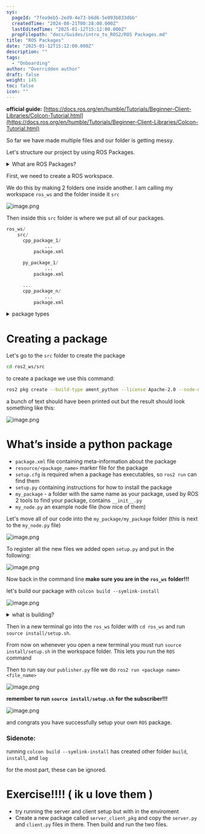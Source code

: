```yaml
---
sys:
  pageId: "7fea9eb5-2ed9-4e73-b6d6-5e093b833dbb"
  createdTime: "2024-08-21T00:28:00.000Z"
  lastEditedTime: "2025-01-12T15:12:00.000Z"
  propFilepath: "docs/Guides/intro_to_ROS2/ROS Packages.md"
title: "ROS Packages"
date: "2025-01-12T15:12:00.000Z"
description: ""
tags:
  - "Onboarding"
author: "Overridden author"
draft: false
weight: 145
toc: false
icon: ""
---
```


**official guide:** [https://docs.ros.org/en/humble/Tutorials/Beginner-Client-Libraries/Colcon-Tutorial.html](https://docs.ros.org/en/humble/Tutorials/Beginner-Client-Libraries/Colcon-Tutorial.html)

So far we have made multiple files and our folder is getting messy.

Let's structure our project by using ROS Packages.

<details>

<summary>What are ROS Packages?</summary>

ROS Packages are, as the name implies, packages of code that are highly sharable between ROS developers.

They consist of a folder, `package.xml` file, and source code

```python
      cpp_package_1/
		      ... imagine much code files here ..
          package.xml
```

</details>

First, we need to create a ROS workspace.

We do this by making 2 folders one inside another. I am calling my workspace `ros_ws` and the folder inside it `src`

![image.png](https://prod-files-secure.s3.us-west-2.amazonaws.com/d518164a-d88e-44d1-a4ee-3adb3bd8bce0/70706947-fd18-4537-a67b-e12946812d31/image.png?X-Amz-Algorithm=AWS4-HMAC-SHA256&X-Amz-Content-Sha256=UNSIGNED-PAYLOAD&X-Amz-Credential=ASIAZI2LB4662GINUHWD%2F20250527%2Fus-west-2%2Fs3%2Faws4_request&X-Amz-Date=20250527T170807Z&X-Amz-Expires=3600&X-Amz-Security-Token=IQoJb3JpZ2luX2VjEJb%2F%2F%2F%2F%2F%2F%2F%2F%2F%2FwEaCXVzLXdlc3QtMiJGMEQCIERLFG2Z2C0GioKfaTGx5nsNTyBgHMDJCW6CMNvdUr2WAiBsVd%2B71sXhXuNHAXUFharykUC%2BG1KgJjrnJVOPCYhiwir%2FAwhfEAAaDDYzNzQyMzE4MzgwNSIMXqNTKFO62Ehu957SKtwDIp3%2FtbdLaB8zjxpQQhdEJdvHoX%2FROd21%2BMpn%2B0yeJAyYjhldIJQ66heSo4DCYL1PJH2JVZW5YQtF2EhiMTrNbXnrVvWKp1xKGGa2J3bVJixlRPh9viPb56HP%2FKkaIVTrTRQe%2Bu8GWSlD0vS2bOGzT6LhN7NYWixVAuqBOkhOu%2FVQhAAOR0q6kZFVyDqJRk3f89Tl%2F9qpSM14lTFBaBHcNpPrPRIYFjAFxuD3vtHzyjQMVHqFsVT5Do6sAn2o84xubulPNSx5v14w3nTFE4T4mpUtZH5H9VF6BWM%2BC5KDYtc49842gD%2FABHBJhHE5EF71YDYNKUBSISEdtFWUKtkKZfKlBzy4ils2DGeX%2Bi6lBBFRheFHhBxL800yyV9zYVqm3RnD8k846DsvTLtcYcwjSKyf215YG25ZxMQ0Bqt21E0xr0K1UYEntmiwMfyG9OptaNkyUM6s27eh2e8p%2BfqL8EikCQ0O4akXAF1OwLInDa01MdhzCJI65CUNdi08tdcWc5Ddm1AS6vGfppoH7RQPJZF28mdBT5eig5Cy3i0WrkIKpmTM3MKYcqO3OBYZ47RtfZF18lHqMSjt3fnqk1mlwy46FE7vlApCimq%2BaS7aPquvygTFHzid2dvKXKEwhvzWwQY6pgEqiNgG8lGM6V84tZGcVhcaEX%2FHWNoTbcBHXfYsQNY49AaNNPqJSChenwxPmE%2BiBj%2BfcXfwZcoauyRk%2F797Xtu8fSJTDFzQS0p7julMvKQh2siI74Je4rFBXFAeE6LUAWfjcyZufI8RZ8gNoBdWHtMgt5fbXdDP3znFh2dWSz5iyzME7ZaPdJpuLSBR44g0q%2BmdBZ5NREt3vban2H94rhn8XUUNo%2Fb%2F&X-Amz-Signature=0cee638df6cb98410076197e1dd69d3a2f0bca5a746e36cb625ee3c6b50ab90d&X-Amz-SignedHeaders=host&x-id=GetObject)

Then inside this `src` folder is where we put all of our packages.

```python
ros_ws/
    src/
      cpp_package_1/
		      ...
          package.xml

      py_package_1/
		      ...
          package.xml

      ...
      cpp_package_n/
		      ...
          package.xml

```

<details>

<summary>package types</summary>

packages can be either `C++` or python.

the intern file structure is different for each but for this guide we will stick to creating python packages

</details>

# Creating a package

Let's go to the `src` folder to create the package

```bash
cd ros2_ws/src
```

to create a package we use this command:

```bash
ros2 pkg create --build-type ament_python --license Apache-2.0 --node-name my_node my_package
```

a bunch of text should have been printed out but the result should look something like this:

![image.png](https://prod-files-secure.s3.us-west-2.amazonaws.com/d518164a-d88e-44d1-a4ee-3adb3bd8bce0/e6cf1e3f-8512-4a3e-b131-079f800bf3e8/image.png?X-Amz-Algorithm=AWS4-HMAC-SHA256&X-Amz-Content-Sha256=UNSIGNED-PAYLOAD&X-Amz-Credential=ASIAZI2LB4662GINUHWD%2F20250527%2Fus-west-2%2Fs3%2Faws4_request&X-Amz-Date=20250527T170807Z&X-Amz-Expires=3600&X-Amz-Security-Token=IQoJb3JpZ2luX2VjEJb%2F%2F%2F%2F%2F%2F%2F%2F%2F%2FwEaCXVzLXdlc3QtMiJGMEQCIERLFG2Z2C0GioKfaTGx5nsNTyBgHMDJCW6CMNvdUr2WAiBsVd%2B71sXhXuNHAXUFharykUC%2BG1KgJjrnJVOPCYhiwir%2FAwhfEAAaDDYzNzQyMzE4MzgwNSIMXqNTKFO62Ehu957SKtwDIp3%2FtbdLaB8zjxpQQhdEJdvHoX%2FROd21%2BMpn%2B0yeJAyYjhldIJQ66heSo4DCYL1PJH2JVZW5YQtF2EhiMTrNbXnrVvWKp1xKGGa2J3bVJixlRPh9viPb56HP%2FKkaIVTrTRQe%2Bu8GWSlD0vS2bOGzT6LhN7NYWixVAuqBOkhOu%2FVQhAAOR0q6kZFVyDqJRk3f89Tl%2F9qpSM14lTFBaBHcNpPrPRIYFjAFxuD3vtHzyjQMVHqFsVT5Do6sAn2o84xubulPNSx5v14w3nTFE4T4mpUtZH5H9VF6BWM%2BC5KDYtc49842gD%2FABHBJhHE5EF71YDYNKUBSISEdtFWUKtkKZfKlBzy4ils2DGeX%2Bi6lBBFRheFHhBxL800yyV9zYVqm3RnD8k846DsvTLtcYcwjSKyf215YG25ZxMQ0Bqt21E0xr0K1UYEntmiwMfyG9OptaNkyUM6s27eh2e8p%2BfqL8EikCQ0O4akXAF1OwLInDa01MdhzCJI65CUNdi08tdcWc5Ddm1AS6vGfppoH7RQPJZF28mdBT5eig5Cy3i0WrkIKpmTM3MKYcqO3OBYZ47RtfZF18lHqMSjt3fnqk1mlwy46FE7vlApCimq%2BaS7aPquvygTFHzid2dvKXKEwhvzWwQY6pgEqiNgG8lGM6V84tZGcVhcaEX%2FHWNoTbcBHXfYsQNY49AaNNPqJSChenwxPmE%2BiBj%2BfcXfwZcoauyRk%2F797Xtu8fSJTDFzQS0p7julMvKQh2siI74Je4rFBXFAeE6LUAWfjcyZufI8RZ8gNoBdWHtMgt5fbXdDP3znFh2dWSz5iyzME7ZaPdJpuLSBR44g0q%2BmdBZ5NREt3vban2H94rhn8XUUNo%2Fb%2F&X-Amz-Signature=fd8db5a935c46c4622361edf009dde2ab1ce5dccc2421a0807a2919d80326238&X-Amz-SignedHeaders=host&x-id=GetObject)

# What’s inside a python package

- `package.xml` file containing meta-information about the package
- `resource/<package_name>` marker file for the package
- `setup.cfg` is required when a package has executables, so `ros2 run` can find them
- `setup.py` containing instructions for how to install the package
- `my_package` - a folder with the same name as your package, used by ROS 2 tools to find your package, contains `__init__.py`
- `my_node.py` an example node file (how nice of them)

Let's move all of our code into the `my_package/my_package` folder (this is next to the `my_node.py` file)

![image.png](https://prod-files-secure.s3.us-west-2.amazonaws.com/d518164a-d88e-44d1-a4ee-3adb3bd8bce0/9ce58f11-0da9-4d3e-b86d-506a9685d378/image.png?X-Amz-Algorithm=AWS4-HMAC-SHA256&X-Amz-Content-Sha256=UNSIGNED-PAYLOAD&X-Amz-Credential=ASIAZI2LB4662GINUHWD%2F20250527%2Fus-west-2%2Fs3%2Faws4_request&X-Amz-Date=20250527T170807Z&X-Amz-Expires=3600&X-Amz-Security-Token=IQoJb3JpZ2luX2VjEJb%2F%2F%2F%2F%2F%2F%2F%2F%2F%2FwEaCXVzLXdlc3QtMiJGMEQCIERLFG2Z2C0GioKfaTGx5nsNTyBgHMDJCW6CMNvdUr2WAiBsVd%2B71sXhXuNHAXUFharykUC%2BG1KgJjrnJVOPCYhiwir%2FAwhfEAAaDDYzNzQyMzE4MzgwNSIMXqNTKFO62Ehu957SKtwDIp3%2FtbdLaB8zjxpQQhdEJdvHoX%2FROd21%2BMpn%2B0yeJAyYjhldIJQ66heSo4DCYL1PJH2JVZW5YQtF2EhiMTrNbXnrVvWKp1xKGGa2J3bVJixlRPh9viPb56HP%2FKkaIVTrTRQe%2Bu8GWSlD0vS2bOGzT6LhN7NYWixVAuqBOkhOu%2FVQhAAOR0q6kZFVyDqJRk3f89Tl%2F9qpSM14lTFBaBHcNpPrPRIYFjAFxuD3vtHzyjQMVHqFsVT5Do6sAn2o84xubulPNSx5v14w3nTFE4T4mpUtZH5H9VF6BWM%2BC5KDYtc49842gD%2FABHBJhHE5EF71YDYNKUBSISEdtFWUKtkKZfKlBzy4ils2DGeX%2Bi6lBBFRheFHhBxL800yyV9zYVqm3RnD8k846DsvTLtcYcwjSKyf215YG25ZxMQ0Bqt21E0xr0K1UYEntmiwMfyG9OptaNkyUM6s27eh2e8p%2BfqL8EikCQ0O4akXAF1OwLInDa01MdhzCJI65CUNdi08tdcWc5Ddm1AS6vGfppoH7RQPJZF28mdBT5eig5Cy3i0WrkIKpmTM3MKYcqO3OBYZ47RtfZF18lHqMSjt3fnqk1mlwy46FE7vlApCimq%2BaS7aPquvygTFHzid2dvKXKEwhvzWwQY6pgEqiNgG8lGM6V84tZGcVhcaEX%2FHWNoTbcBHXfYsQNY49AaNNPqJSChenwxPmE%2BiBj%2BfcXfwZcoauyRk%2F797Xtu8fSJTDFzQS0p7julMvKQh2siI74Je4rFBXFAeE6LUAWfjcyZufI8RZ8gNoBdWHtMgt5fbXdDP3znFh2dWSz5iyzME7ZaPdJpuLSBR44g0q%2BmdBZ5NREt3vban2H94rhn8XUUNo%2Fb%2F&X-Amz-Signature=d64807b3f7632861b8689d1679d5595b4fc371f939e52117c4c37e1669c0696c&X-Amz-SignedHeaders=host&x-id=GetObject)

To register all the new files we added open `setup.py` and put in the following:

![image.png](https://prod-files-secure.s3.us-west-2.amazonaws.com/d518164a-d88e-44d1-a4ee-3adb3bd8bce0/1cd7c262-4cae-4496-9d75-c178537d24a2/image.png?X-Amz-Algorithm=AWS4-HMAC-SHA256&X-Amz-Content-Sha256=UNSIGNED-PAYLOAD&X-Amz-Credential=ASIAZI2LB4662GINUHWD%2F20250527%2Fus-west-2%2Fs3%2Faws4_request&X-Amz-Date=20250527T170807Z&X-Amz-Expires=3600&X-Amz-Security-Token=IQoJb3JpZ2luX2VjEJb%2F%2F%2F%2F%2F%2F%2F%2F%2F%2FwEaCXVzLXdlc3QtMiJGMEQCIERLFG2Z2C0GioKfaTGx5nsNTyBgHMDJCW6CMNvdUr2WAiBsVd%2B71sXhXuNHAXUFharykUC%2BG1KgJjrnJVOPCYhiwir%2FAwhfEAAaDDYzNzQyMzE4MzgwNSIMXqNTKFO62Ehu957SKtwDIp3%2FtbdLaB8zjxpQQhdEJdvHoX%2FROd21%2BMpn%2B0yeJAyYjhldIJQ66heSo4DCYL1PJH2JVZW5YQtF2EhiMTrNbXnrVvWKp1xKGGa2J3bVJixlRPh9viPb56HP%2FKkaIVTrTRQe%2Bu8GWSlD0vS2bOGzT6LhN7NYWixVAuqBOkhOu%2FVQhAAOR0q6kZFVyDqJRk3f89Tl%2F9qpSM14lTFBaBHcNpPrPRIYFjAFxuD3vtHzyjQMVHqFsVT5Do6sAn2o84xubulPNSx5v14w3nTFE4T4mpUtZH5H9VF6BWM%2BC5KDYtc49842gD%2FABHBJhHE5EF71YDYNKUBSISEdtFWUKtkKZfKlBzy4ils2DGeX%2Bi6lBBFRheFHhBxL800yyV9zYVqm3RnD8k846DsvTLtcYcwjSKyf215YG25ZxMQ0Bqt21E0xr0K1UYEntmiwMfyG9OptaNkyUM6s27eh2e8p%2BfqL8EikCQ0O4akXAF1OwLInDa01MdhzCJI65CUNdi08tdcWc5Ddm1AS6vGfppoH7RQPJZF28mdBT5eig5Cy3i0WrkIKpmTM3MKYcqO3OBYZ47RtfZF18lHqMSjt3fnqk1mlwy46FE7vlApCimq%2BaS7aPquvygTFHzid2dvKXKEwhvzWwQY6pgEqiNgG8lGM6V84tZGcVhcaEX%2FHWNoTbcBHXfYsQNY49AaNNPqJSChenwxPmE%2BiBj%2BfcXfwZcoauyRk%2F797Xtu8fSJTDFzQS0p7julMvKQh2siI74Je4rFBXFAeE6LUAWfjcyZufI8RZ8gNoBdWHtMgt5fbXdDP3znFh2dWSz5iyzME7ZaPdJpuLSBR44g0q%2BmdBZ5NREt3vban2H94rhn8XUUNo%2Fb%2F&X-Amz-Signature=d8c5e557534954449ed727190957f76bb8aa064fb64a07aa0e810a5bd27530da&X-Amz-SignedHeaders=host&x-id=GetObject)

Now back in the command line **make sure you are in the** **`ros_ws`** **folder!!!**

let's build our package with `colcon build --symlink-install`

![image.png](https://prod-files-secure.s3.us-west-2.amazonaws.com/d518164a-d88e-44d1-a4ee-3adb3bd8bce0/2f2a0d27-b173-48fd-b189-5f5c0ce65619/image.png?X-Amz-Algorithm=AWS4-HMAC-SHA256&X-Amz-Content-Sha256=UNSIGNED-PAYLOAD&X-Amz-Credential=ASIAZI2LB4662GINUHWD%2F20250527%2Fus-west-2%2Fs3%2Faws4_request&X-Amz-Date=20250527T170807Z&X-Amz-Expires=3600&X-Amz-Security-Token=IQoJb3JpZ2luX2VjEJb%2F%2F%2F%2F%2F%2F%2F%2F%2F%2FwEaCXVzLXdlc3QtMiJGMEQCIERLFG2Z2C0GioKfaTGx5nsNTyBgHMDJCW6CMNvdUr2WAiBsVd%2B71sXhXuNHAXUFharykUC%2BG1KgJjrnJVOPCYhiwir%2FAwhfEAAaDDYzNzQyMzE4MzgwNSIMXqNTKFO62Ehu957SKtwDIp3%2FtbdLaB8zjxpQQhdEJdvHoX%2FROd21%2BMpn%2B0yeJAyYjhldIJQ66heSo4DCYL1PJH2JVZW5YQtF2EhiMTrNbXnrVvWKp1xKGGa2J3bVJixlRPh9viPb56HP%2FKkaIVTrTRQe%2Bu8GWSlD0vS2bOGzT6LhN7NYWixVAuqBOkhOu%2FVQhAAOR0q6kZFVyDqJRk3f89Tl%2F9qpSM14lTFBaBHcNpPrPRIYFjAFxuD3vtHzyjQMVHqFsVT5Do6sAn2o84xubulPNSx5v14w3nTFE4T4mpUtZH5H9VF6BWM%2BC5KDYtc49842gD%2FABHBJhHE5EF71YDYNKUBSISEdtFWUKtkKZfKlBzy4ils2DGeX%2Bi6lBBFRheFHhBxL800yyV9zYVqm3RnD8k846DsvTLtcYcwjSKyf215YG25ZxMQ0Bqt21E0xr0K1UYEntmiwMfyG9OptaNkyUM6s27eh2e8p%2BfqL8EikCQ0O4akXAF1OwLInDa01MdhzCJI65CUNdi08tdcWc5Ddm1AS6vGfppoH7RQPJZF28mdBT5eig5Cy3i0WrkIKpmTM3MKYcqO3OBYZ47RtfZF18lHqMSjt3fnqk1mlwy46FE7vlApCimq%2BaS7aPquvygTFHzid2dvKXKEwhvzWwQY6pgEqiNgG8lGM6V84tZGcVhcaEX%2FHWNoTbcBHXfYsQNY49AaNNPqJSChenwxPmE%2BiBj%2BfcXfwZcoauyRk%2F797Xtu8fSJTDFzQS0p7julMvKQh2siI74Je4rFBXFAeE6LUAWfjcyZufI8RZ8gNoBdWHtMgt5fbXdDP3znFh2dWSz5iyzME7ZaPdJpuLSBR44g0q%2BmdBZ5NREt3vban2H94rhn8XUUNo%2Fb%2F&X-Amz-Signature=8ce69352c116fefc269b548f5613b3761d6e81074654218036ee8ea7eda352a4&X-Amz-SignedHeaders=host&x-id=GetObject)

<details>

<summary>what is building?</summary>

if you are a CS major at Rose-Hulman you will learn the answer to this in CSSE132

but TLDR; is it combines all the code files into one program that can be run easily 

</details>

Then in a new terminal go into the `ros_ws` folder with `cd ros_ws` and run `source install/setup.sh`. 

From now on whenever you open a new terminal you must run `source install/setup.sh` in the workspace folder. This lets you run the `ROS` command

Then to run say our `publisher.py` file we do `ros2 run <package name> <file_name>`

![image.png](https://prod-files-secure.s3.us-west-2.amazonaws.com/d518164a-d88e-44d1-a4ee-3adb3bd8bce0/4f4b1219-3a44-4632-aa0a-ce3471699f59/image.png?X-Amz-Algorithm=AWS4-HMAC-SHA256&X-Amz-Content-Sha256=UNSIGNED-PAYLOAD&X-Amz-Credential=ASIAZI2LB4662GINUHWD%2F20250527%2Fus-west-2%2Fs3%2Faws4_request&X-Amz-Date=20250527T170807Z&X-Amz-Expires=3600&X-Amz-Security-Token=IQoJb3JpZ2luX2VjEJb%2F%2F%2F%2F%2F%2F%2F%2F%2F%2FwEaCXVzLXdlc3QtMiJGMEQCIERLFG2Z2C0GioKfaTGx5nsNTyBgHMDJCW6CMNvdUr2WAiBsVd%2B71sXhXuNHAXUFharykUC%2BG1KgJjrnJVOPCYhiwir%2FAwhfEAAaDDYzNzQyMzE4MzgwNSIMXqNTKFO62Ehu957SKtwDIp3%2FtbdLaB8zjxpQQhdEJdvHoX%2FROd21%2BMpn%2B0yeJAyYjhldIJQ66heSo4DCYL1PJH2JVZW5YQtF2EhiMTrNbXnrVvWKp1xKGGa2J3bVJixlRPh9viPb56HP%2FKkaIVTrTRQe%2Bu8GWSlD0vS2bOGzT6LhN7NYWixVAuqBOkhOu%2FVQhAAOR0q6kZFVyDqJRk3f89Tl%2F9qpSM14lTFBaBHcNpPrPRIYFjAFxuD3vtHzyjQMVHqFsVT5Do6sAn2o84xubulPNSx5v14w3nTFE4T4mpUtZH5H9VF6BWM%2BC5KDYtc49842gD%2FABHBJhHE5EF71YDYNKUBSISEdtFWUKtkKZfKlBzy4ils2DGeX%2Bi6lBBFRheFHhBxL800yyV9zYVqm3RnD8k846DsvTLtcYcwjSKyf215YG25ZxMQ0Bqt21E0xr0K1UYEntmiwMfyG9OptaNkyUM6s27eh2e8p%2BfqL8EikCQ0O4akXAF1OwLInDa01MdhzCJI65CUNdi08tdcWc5Ddm1AS6vGfppoH7RQPJZF28mdBT5eig5Cy3i0WrkIKpmTM3MKYcqO3OBYZ47RtfZF18lHqMSjt3fnqk1mlwy46FE7vlApCimq%2BaS7aPquvygTFHzid2dvKXKEwhvzWwQY6pgEqiNgG8lGM6V84tZGcVhcaEX%2FHWNoTbcBHXfYsQNY49AaNNPqJSChenwxPmE%2BiBj%2BfcXfwZcoauyRk%2F797Xtu8fSJTDFzQS0p7julMvKQh2siI74Je4rFBXFAeE6LUAWfjcyZufI8RZ8gNoBdWHtMgt5fbXdDP3znFh2dWSz5iyzME7ZaPdJpuLSBR44g0q%2BmdBZ5NREt3vban2H94rhn8XUUNo%2Fb%2F&X-Amz-Signature=bcbfd230c6221bbef789bf12a626ffd2cac4e90f0f6ec39160536633508f1263&X-Amz-SignedHeaders=host&x-id=GetObject)

**remember to run** **`source install/setup.sh`** **for the subscriber!!!**

![image.png](https://prod-files-secure.s3.us-west-2.amazonaws.com/d518164a-d88e-44d1-a4ee-3adb3bd8bce0/02121119-dad4-49ec-8356-c956108b4243/image.png?X-Amz-Algorithm=AWS4-HMAC-SHA256&X-Amz-Content-Sha256=UNSIGNED-PAYLOAD&X-Amz-Credential=ASIAZI2LB4662GINUHWD%2F20250527%2Fus-west-2%2Fs3%2Faws4_request&X-Amz-Date=20250527T170807Z&X-Amz-Expires=3600&X-Amz-Security-Token=IQoJb3JpZ2luX2VjEJb%2F%2F%2F%2F%2F%2F%2F%2F%2F%2FwEaCXVzLXdlc3QtMiJGMEQCIERLFG2Z2C0GioKfaTGx5nsNTyBgHMDJCW6CMNvdUr2WAiBsVd%2B71sXhXuNHAXUFharykUC%2BG1KgJjrnJVOPCYhiwir%2FAwhfEAAaDDYzNzQyMzE4MzgwNSIMXqNTKFO62Ehu957SKtwDIp3%2FtbdLaB8zjxpQQhdEJdvHoX%2FROd21%2BMpn%2B0yeJAyYjhldIJQ66heSo4DCYL1PJH2JVZW5YQtF2EhiMTrNbXnrVvWKp1xKGGa2J3bVJixlRPh9viPb56HP%2FKkaIVTrTRQe%2Bu8GWSlD0vS2bOGzT6LhN7NYWixVAuqBOkhOu%2FVQhAAOR0q6kZFVyDqJRk3f89Tl%2F9qpSM14lTFBaBHcNpPrPRIYFjAFxuD3vtHzyjQMVHqFsVT5Do6sAn2o84xubulPNSx5v14w3nTFE4T4mpUtZH5H9VF6BWM%2BC5KDYtc49842gD%2FABHBJhHE5EF71YDYNKUBSISEdtFWUKtkKZfKlBzy4ils2DGeX%2Bi6lBBFRheFHhBxL800yyV9zYVqm3RnD8k846DsvTLtcYcwjSKyf215YG25ZxMQ0Bqt21E0xr0K1UYEntmiwMfyG9OptaNkyUM6s27eh2e8p%2BfqL8EikCQ0O4akXAF1OwLInDa01MdhzCJI65CUNdi08tdcWc5Ddm1AS6vGfppoH7RQPJZF28mdBT5eig5Cy3i0WrkIKpmTM3MKYcqO3OBYZ47RtfZF18lHqMSjt3fnqk1mlwy46FE7vlApCimq%2BaS7aPquvygTFHzid2dvKXKEwhvzWwQY6pgEqiNgG8lGM6V84tZGcVhcaEX%2FHWNoTbcBHXfYsQNY49AaNNPqJSChenwxPmE%2BiBj%2BfcXfwZcoauyRk%2F797Xtu8fSJTDFzQS0p7julMvKQh2siI74Je4rFBXFAeE6LUAWfjcyZufI8RZ8gNoBdWHtMgt5fbXdDP3znFh2dWSz5iyzME7ZaPdJpuLSBR44g0q%2BmdBZ5NREt3vban2H94rhn8XUUNo%2Fb%2F&X-Amz-Signature=920c4ca1d15042ebb46dcab51a9d2ceda82c39c3a9d28bcb590c7658d583717b&X-Amz-SignedHeaders=host&x-id=GetObject)

and congrats you have successfully setup your own `ROS` package.

### Sidenote:

running `colcon build --symlink-install` has created other folder `build`, `install`, and `log`

for the most part, these can be ignored.

# Exercise!!!! ( ik u love them )

- try running the server and client setup but with in the enviroment
- Create a new package called `server_client_pkg` and copy the `server.py` and `client.py` files in there. Then build and run the two files.
